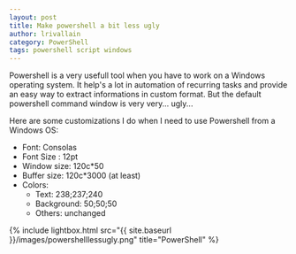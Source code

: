```yaml
---
layout: post
title: Make powershell a bit less ugly
author: lrivallain
category: PowerShell
tags: powershell script windows
---
```


Powershell is a very usefull tool when you have to work on a Windows operating system. It help's a lot in automation of recurring tasks and provide an easy way to extract informations in custom format. But the default powershell command window is very very... ugly...

Here are some customizations I do when I need to use Powershell from a Windows OS:

* Font: Consolas
* Font Size : 12pt
* Window size: 120c*50
* Buffer size: 120c*3000 (at least)
* Colors:
  * Text: 238;237;240
  * Background: 50;50;50
  * Others: unchanged

{% include lightbox.html src="{{ site.baseurl }}/images/powershelllessugly.png" title="PowerShell" %}
